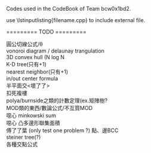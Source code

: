 Codes used in the CodeBook of Team bcw0x1bd2.

use \lstinputlisting{filename.cpp} to include external file.
  
=========  TODO  =========  
  
圓公切線公式/θ  
vonoroi diagram / delaunay trangulation  
3D convex hull (N log N  
K-D tree(只有+1)  
nearest neighbor(只有+1)  
in/out center formula  
半平面交<壞了了>  
扣死複樓  
polya/burnside之類的計數定理(ex.矩陣樹?  
MOD類的東西/數論公式/不互質MOD  
噁心 minkowski sum  
噁心 凸多邊形聯集面積  
傅了了葉 (only test one problem ?)
點、邊BCC  
steiner tree(?)  
各種交點公式  
